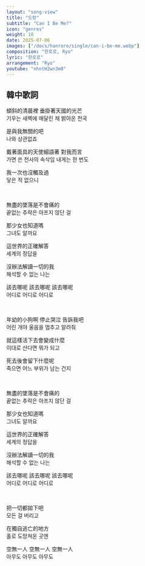 ```yaml
---
layout: "song-view"
title: "도망"
subtitle: "Can I Be Me?"
icon: "genres"
weight: 10
date: 2025-07-06
images: ["/docs/hanroro/single/can-i-be-me.webp"]
composition: "한로로, Ryo"
lyric: "한로로"
arrangement: "Ryo"
youtube: "nhntH2wn3m0"
---
```


## 韓中歌詞

傾斜的清晨裡 垂掛著天國的光芒  
기우는 새벽에 매달린 채 밝아온 천국  

是與我無關的吧  
나와 상관없죠  

戴著面具的天使細語著 對我而言  
가면 쓴 천사의 속삭임 내게는 한 번도  

我一次也沒觸及過  
닿은 적 없으니  

<br>

無盡的墜落是不會痛的  
끝없는 추락은 아프지 않단 걸  

那少女也知道嗎  
그녀도 알까요  

這世界的正確解答  
세계의 정답을  

沒辦法解讀一切的我  
해석할 수 없는 나는  

該去哪呢 該去哪呢 該去哪呢  
어디로 어디로 어디로  

<br>

年幼的小狗啊 停止哭泣 告訴我吧  
어린 개야 울음을 멈추고 알려줘  

就這樣活下去會變成什麼  
이대로 산다면 뭐가 되고  

死去後會留下什麼呢  
죽으면 어느 부위가 남는 건지  

<br>

無盡的墜落是不會痛的  
끝없는 추락은 아프지 않단 걸  

那少女也知道嗎  
그녀도 알까요  

這世界的正確解答  
세계의 정답을  

沒辦法解讀一切的我  
해석할 수 없는 나는  

該去哪呢 該去哪呢 該去哪呢  
어디로 어디로 어디로  

<br>

把一切都拋下吧  
모든 걸 버리고  

在獨自逃亡的地方  
홀로 도망쳐온 곳엔  

空無一人 空無一人 空無一人  
아무도 아무도 아무도  
